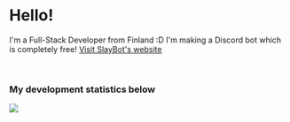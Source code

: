 <h1>Hello!</h1>
<p>I'm a Full-Stack Developer from Finland :D I'm making a Discord bot which is completely free! <a target="_" href="https://slaybot.xyz">Visit SlayBot's website</a></p>

<br>

<h3>My development statistics below</h3>
<img src="https://github-readme-stats.vercel.app/api/wakatime?username=GhostSlayer"/>
